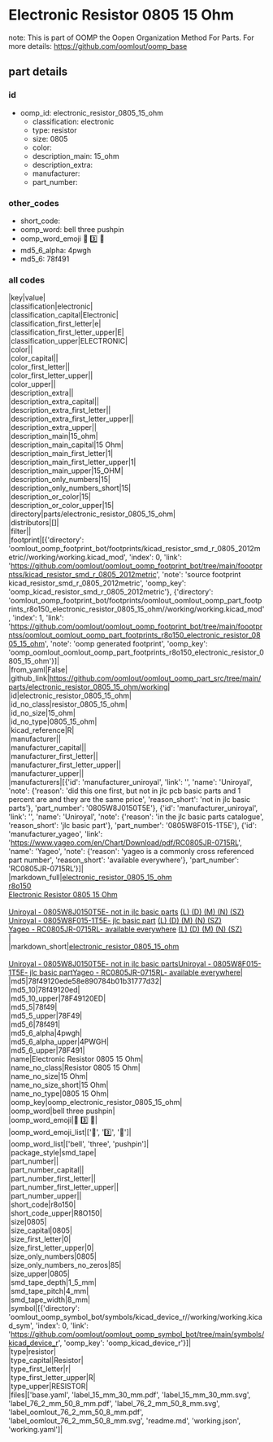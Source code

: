 # Electronic Resistor 0805 15 Ohm  

note: This is part of OOMP the Oopen Organization Method For Parts. For more details: https://github.com/oomlout/oomp_base

##  part details





### id
* oomp_id: electronic_resistor_0805_15_ohm
  * classification: electronic
  * type: resistor
  * size: 0805
  * color: 
  * description_main: 15_ohm
  * description_extra: 
  * manufacturer: 
  * part_number: 

### other_codes
* short_code: 
* oomp_word: bell three pushpin
* oomp_word_emoji :bell: :three: :pushpin:
* md5_6_alpha: 4pwgh
* md5_6: 78f491

### all codes 
|key|value|  
|classification|electronic|  
|classification_capital|Electronic|  
|classification_first_letter|e|  
|classification_first_letter_upper|E|  
|classification_upper|ELECTRONIC|  
|color||  
|color_capital||  
|color_first_letter||  
|color_first_letter_upper||  
|color_upper||  
|description_extra||  
|description_extra_capital||  
|description_extra_first_letter||  
|description_extra_first_letter_upper||  
|description_extra_upper||  
|description_main|15_ohm|  
|description_main_capital|15 Ohm|  
|description_main_first_letter|1|  
|description_main_first_letter_upper|1|  
|description_main_upper|15_OHM|  
|description_only_numbers|15|  
|description_only_numbers_short|15|  
|description_or_color|15|  
|description_or_color_upper|15|  
|directory|parts/electronic_resistor_0805_15_ohm|  
|distributors|[]|  
|filter||  
|footprint|[{'directory': 'oomlout_oomp_footprint_bot/footprints/kicad_resistor_smd_r_0805_2012metric//working/working.kicad_mod', 'index': 0, 'link': 'https://github.com/oomlout/oomlout_oomp_footprint_bot/tree/main/foootprntss/kicad_resistor_smd_r_0805_2012metric', 'note': 'source footprint kicad_resistor_smd_r_0805_2012metric', 'oomp_key': 'oomp_kicad_resistor_smd_r_0805_2012metric'}, {'directory': 'oomlout_oomp_footprint_bot/footprints/oomlout_oomlout_oomp_part_footprints_r8o150_electronic_resistor_0805_15_ohm//working/working.kicad_mod', 'index': 1, 'link': 'https://github.com/oomlout/oomlout_oomp_footprint_bot/tree/main/foootprntss/oomlout_oomlout_oomp_part_footprints_r8o150_electronic_resistor_0805_15_ohm', 'note': 'oomp generated footprint', 'oomp_key': 'oomp_oomlout_oomlout_oomp_part_footprints_r8o150_electronic_resistor_0805_15_ohm'}]|  
|from_yaml|False|  
|github_link|https://github.com/oomlout/oomlout_oomp_part_src/tree/main/parts/electronic_resistor_0805_15_ohm/working|  
|id|electronic_resistor_0805_15_ohm|  
|id_no_class|resistor_0805_15_ohm|  
|id_no_size|15_ohm|  
|id_no_type|0805_15_ohm|  
|kicad_reference|R|  
|manufacturer||  
|manufacturer_capital||  
|manufacturer_first_letter||  
|manufacturer_first_letter_upper||  
|manufacturer_upper||  
|manufacturers|[{'id': 'manufacturer_uniroyal', 'link': '', 'name': 'Uniroyal', 'note': {'reason': 'did this one first, but not in jlc pcb basic parts and 1 percent are and they are the same price', 'reason_short': 'not in jlc basic parts'}, 'part_number': '0805W8J0150T5E'}, {'id': 'manufacturer_uniroyal', 'link': '', 'name': 'Uniroyal', 'note': {'reason': 'in the jlc basic parts catalogue', 'reason_short': 'jlc basic part'}, 'part_number': '0805W8F015-1T5E'}, {'id': 'manufacturer_yageo', 'link': 'https://www.yageo.com/en/Chart/Download/pdf/RC0805JR-0715RL', 'name': 'Yageo', 'note': {'reason': 'yageo is a commonly cross referenced part number', 'reason_short': 'available everywhere'}, 'part_number': 'RC0805JR-0715RL'}]|  
|markdown_full|[electronic_resistor_0805_15_ohm](https://github.com/oomlout/oomlout_oomp_part_src/tree/main/parts/electronic_resistor_0805_15_ohm/working)<br>[r8o150](https://github.com/oomlout/oomlout_oomp_part_src/tree/main/parts/electronic_resistor_0805_15_ohm/working)<br>[Electronic Resistor 0805 15 Ohm](https://github.com/oomlout/oomlout_oomp_part_src/tree/main/parts/electronic_resistor_0805_15_ohm/working)<br><br>[Uniroyal - 0805W8J0150T5E- not in jlc basic parts]() [(L)  ](https://www.lcsc.com/search?q=0805W8J0150T5E)[(D)  ](https://www.digikey.com/en/products?keywords=0805W8J0150T5E)[(M)  ](https://www.mouser.com/Search/Refine?Keyword=0805W8J0150T5E)[(N)  ](https://www.newark.com/search?st=0805W8J0150T5E)[(SZ)  ](https://so.szlcsc.com/global.html?k=0805W8J0150T5E)<br>[Uniroyal - 0805W8F015-1T5E- jlc basic part]() [(L)  ](https://www.lcsc.com/search?q=0805W8F015-1T5E)[(D)  ](https://www.digikey.com/en/products?keywords=0805W8F015-1T5E)[(M)  ](https://www.mouser.com/Search/Refine?Keyword=0805W8F015-1T5E)[(N)  ](https://www.newark.com/search?st=0805W8F015-1T5E)[(SZ)  ](https://so.szlcsc.com/global.html?k=0805W8F015-1T5E)<br>[Yageo - RC0805JR-0715RL- available everywhere](https://www.yageo.com/en/Chart/Download/pdf/RC0805JR-0715RL) [(L)  ](https://www.lcsc.com/search?q=RC0805JR-0715RL)[(D)  ](https://www.digikey.com/en/products?keywords=RC0805JR-0715RL)[(M)  ](https://www.mouser.com/Search/Refine?Keyword=RC0805JR-0715RL)[(N)  ](https://www.newark.com/search?st=RC0805JR-0715RL)[(SZ)  ](https://so.szlcsc.com/global.html?k=RC0805JR-0715RL)<br>|  
|markdown_short|[electronic_resistor_0805_15_ohm](https://github.com/oomlout/oomlout_oomp_part_src/tree/main/parts/electronic_resistor_0805_15_ohm/working)<br><br>[Uniroyal - 0805W8J0150T5E- not in jlc basic parts]()[Uniroyal - 0805W8F015-1T5E- jlc basic part]()[Yageo - RC0805JR-0715RL- available everywhere](https://www.yageo.com/en/Chart/Download/pdf/RC0805JR-0715RL)|  
|md5|78f49120ede58e890784b01b31777d32|  
|md5_10|78f49120ed|  
|md5_10_upper|78F49120ED|  
|md5_5|78f49|  
|md5_5_upper|78F49|  
|md5_6|78f491|  
|md5_6_alpha|4pwgh|  
|md5_6_alpha_upper|4PWGH|  
|md5_6_upper|78F491|  
|name|Electronic Resistor 0805 15 Ohm|  
|name_no_class|Resistor 0805 15 Ohm|  
|name_no_size|15 Ohm|  
|name_no_size_short|15 Ohm|  
|name_no_type|0805 15 Ohm|  
|oomp_key|oomp_electronic_resistor_0805_15_ohm|  
|oomp_word|bell three pushpin|  
|oomp_word_emoji|:bell: :three: :pushpin:|  
|oomp_word_emoji_list|[':bell:', ':three:', ':pushpin:']|  
|oomp_word_list|['bell', 'three', 'pushpin']|  
|package_style|smd_tape|  
|part_number||  
|part_number_capital||  
|part_number_first_letter||  
|part_number_first_letter_upper||  
|part_number_upper||  
|short_code|r8o150|  
|short_code_upper|R8O150|  
|size|0805|  
|size_capital|0805|  
|size_first_letter|0|  
|size_first_letter_upper|0|  
|size_only_numbers|0805|  
|size_only_numbers_no_zeros|85|  
|size_upper|0805|  
|smd_tape_depth|1_5_mm|  
|smd_tape_pitch|4_mm|  
|smd_tape_width|8_mm|  
|symbol|[{'directory': 'oomlout_oomp_symbol_bot/symbols/kicad_device_r//working/working.kicad_sym', 'index': 0, 'link': 'https://github.com/oomlout/oomlout_oomp_symbol_bot/tree/main/symbols/kicad_device_r', 'oomp_key': 'oomp_kicad_device_r'}]|  
|type|resistor|  
|type_capital|Resistor|  
|type_first_letter|r|  
|type_first_letter_upper|R|  
|type_upper|RESISTOR|  
|files|['base.yaml', 'label_15_mm_30_mm.pdf', 'label_15_mm_30_mm.svg', 'label_76_2_mm_50_8_mm.pdf', 'label_76_2_mm_50_8_mm.svg', 'label_oomlout_76_2_mm_50_8_mm.pdf', 'label_oomlout_76_2_mm_50_8_mm.svg', 'readme.md', 'working.json', 'working.yaml']|  

